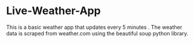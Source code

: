 # Live-Weather-App
This is a basic weather app that updates every 5 minutes . The weather data is scraped from weather.com using the beautiful soup python library.
